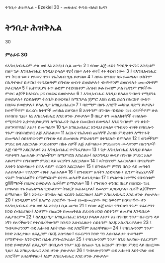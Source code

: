 ﻿
 ትንቢተ ሕዝቅኤል - Ezekiel 30 - መጽሐፍ ቅዱስ ብሉይ ኪዳን
# ትንቢተ ሕዝቅኤል
30
### ምዕራፍ 30
የእግዚአብሔርም ቃል ወደ እኔ እንዲህ ሲል መጣ።
2 ፤ የሰው ልጅ ሆይ፥ ትንቢት ተናገር እንዲህም በል። ጌታ እግዚአብሔር እንዲህ ይላል። ዋይ! በሉ፥ ለቀኑ ወዮ! ቀኑ ቅርብ ነው፥
3 ፤ የእግዚአብሔር ቀን ቅርብ ነው፥ የደመና ቀን፥ የአሕዛብ ጊዜ ይሆናል።
4 ፤ ሰይፍ በግብጽ ላይ ይመጣል፥ ሁከትም በኢትዮጵያ ይሆናል፤ የተገደሉትም በግብጽ ውስጥ ይወድቃሉ፥ ብዛትዋንም ይወስዳሉ፥ መሠረትዋም ይፈርሳል።
5 ፤ ኢትዮጵያና ፉጥ ሉድም የተደባለቀም ሕዝብ ሁሉ ኩብም ቃል ኪዳንም የገባችው ምድር ልጆች ከእነርሱ ጋር በሰይፍ ይወድቃሉ።
6 ፤ እግዚአብሔር እንዲህ ይላል። ግብጽን የሚደግፉ ይወድቃሉ፥ የኃይልዋም ትዕቢት ይወርዳል፤ ከሚግዶል ጀምሮ እስከ ሴዌኔ ድረስ በእርስዋ ውስጥ በሰይፍ ይወድቃሉ፥ ይላል ጌታ እግዚአብሔር።
7 ፤ ባድማም በሆኑ አገሮች መካከል ባድማ ይሆናሉ፥ ከተሞችዋም በፈረሱ ከተሞች መካከል ይሆናሉ።
8  እሳትንም በግብጽ ባነደድሁ ጊዜ ረዳቶችዋም ሁሉ በተሰበሩ ጊዜ፥ እኔ እግዚአብሔር እንደ ሆንሁ ያውቃሉ።
9  በዚያ ቀን መልእክተኞች ተዘልለው የሚኖሩትን ኢትዮጵያውያንን ለማስፈራት ከፊቴ በመርከብ ይወጣሉ፤ እንደ ግብጽም ቀን ሁከት ይሆንባቸዋል፤ እነሆ፥ ይመጣልና።
10  ጌታ እግዚአብሔር እንዲህ ይላል። የግብጽን ብዛት በባቢሎን ንጉሥ በናቡከደነፆር እጅ እሽራለሁ።
11  እርሱና የአሕዛብ ጨካኞች ሕዝቡ ምድሪቱን ለማጥፋት ይመጣሉ፤ ሰይፋቸውንም በግብጽ ላይ ይመዝዛሉ ምድሪቱንም በተገደሉት ይሞላሉ።
12 ፤ ወንዞችንም ምድረ በዳ አደርጋለሁ ምድሪቱንም በክፉ ሰዎች እጅ እሸጣለሁ፥ ምድሪቱንና ሙላዋንም በእንግዶች እጅ ባድማ አደርጋለሁ፤ እኔ እግዚአብሔር ተናግሬያለሁ።
13 ፤ ጌታ እግዚአብሔር እንዲህ ይላል። ጣዖቶቹን አጠፋለሁ ምስሎችንም ከሜምፎስ እሽራለሁ፤ ከእንግዲህ ወዲያ በግብጽ ምድር አለቃ አይሆንም፥ በግብጽም ምድር ላይ ፍርሃትን አደርጋለሁ።
14 ፤ ጳትሮስንም አፈርሳለሁ፥ በጣኔዎስም እሳትን አነድዳለሁ፥ በኖእ ላይም ፍርድን አደርጋለሁ።
15 ፤ በግብጽም ምሽግ በሲን ላይ መዓቴን አፈስሳለሁ፥ የኖእንም ብዛት አጠፋለሁ።
16 ፤ በግብጽም እሳትን አነድዳለሁ፥ ሲንም ትጨነቃለች ኖእም ትሰበራለች፥ በሜምፎስም በየቀኑ ጠላቶች ይሆኑባታል።
17 ፤ የሄልዮቱ ከተማና የቡባስቱም gWlማሶች በሰይፍ ይወድቃሉ ሴቶችም ይማረካሉ።
18 ፤ የግብጽን ቀንበር በዚያ በሰበርሁ ጊዜ በጣፍናስ ቀኑ ይጨልማል የኃይልዋም ትዕቢት ይጠፋባታል፤ ደመናም ይጋርዳታል፥ ሴቶች ልጆችዋም ይማረካሉ።
19 ፤ እንዲሁ በግብጽ ላይ ፍርድን አደርጋለሁ፤ እኔም እግዚአብሔር እንደ ሆንሁ ያውቃሉ።
20 ፤ እንዲህም ሆነ፤ በአሥራ አንደኛው ዓመት በመጀመሪያው ወር ከወሩም በሰባተኛው ቀን የእግዚአብሔር ቃል ወደ እኔ እንዲህ ሲል መጣ።
21 ፤ የሰው ልጅ ሆይ፥ የግብጽን ንጉሥ የፈርዖንን ክንድ ሰብሬያለሁ፤ እነሆም፥ በጨርቅ በመጠቅለል ይፈወስ ዘንድ ሰይፉንም ለመያዝ እንዲበረታ አልታሰረም።
22 ፤ ስለዚህ ጌታ እግዚአብሔር እንዲህ ይላል። እነሆ፥ እኔ በግብጽ ንጉሥ በፈርዖን ላይ ነኝ፥ የጸናችውንና የተሰበረችውንም ክንዱን እሰብራለሁ፥ ሰይፉንም ከእጁ አስረግፈዋለሁ።
23 ፤ ግብጻውያንንም ወደ አሕዛብ እበትናለሁ ወደ አገሮችም እዘራቸዋለሁ።
24 ፤ የባቢሎንንም ንጉሥ ክንድ አበረታለሁ ሰይፌንም በእጁ እሰጣለሁ፤ የፈርዖንን ክንድ ግን እሰብራለሁ፥ ተወግቶም በሚሞተው እንጕርጕሮ በፊቱ ያንጐራጕራል።
25 ፤ የባቢሎንንም ንጉሥ ክንድ አጸናለሁ የፈርዖንም ክንድ ይወድቃል፤ ሰይፌንም በባቢሎን ንጉሥ እጅ በሰጠሁ ጊዜ እርሱም በግብጽ ምድር ላይ በዘረጋው ጊዜ፥ እኔ እግዚአብሔር እንደ ሆንሁ ያውቃሉ።
26 ፤ ግብጻውያንንም ወደ አሕዛብ እበትናለሁ ወደ አገሮችም እዘራቸዋለሁ፤ እኔም እግዚአብሔር እንደ ሆንሁ ያውቃሉ።
